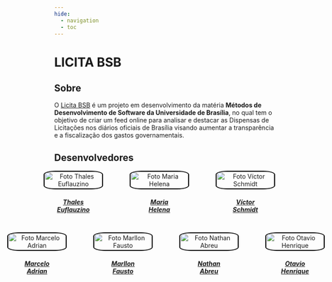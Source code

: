 ```yaml
---
hide:
  - navigation
  - toc
---
```


# LICITA BSB

## Sobre

O [Licita BSB](link) é um projeto em desenvolvimento da matéria **Métodos de Desenvolvimento de Software da Universidade de Brasília**, no qual tem o objetivo de criar um feed online para analisar e destacar as Dispensas de Licitações nos diários oficiais de Brasília visando aumentar a transparência e a fiscalização dos gastos governamentais.

## Desenvolvedores

<div style="display: flex; flex-direction: column; align-items: center; gap: 10px;">
    <div style="display: flex; align-items: end; justify-content: center; gap: 30px;">
        <div style="text-align: center;">
            <a href="https://github.com/thaleseuflauzino">
                <img src="https://github.com/thaleseuflauzino.png" alt="Foto Thales Euflauzino" width="130px" height="50%" style="border-radius:20%; border: 2px solid black"/>
                <h5 class="text-center">Thales<br>Euflauzino</h5>
        </div>
        <div style="text-align: center;">
            <a href="https://github.com/MariaCHelena">
                <img src="https://github.com/MariaCHelena.png" alt="Foto Maria Helena" width="130px" height="50%" style="border-radius:20%; border: 2px solid black"/>
                <h5 class="text-center">Maria<br>Helena</h5>
        </div>
        <div style="text-align: center;">
            <a href="https://github.com/moonshinerd">
                <img src="https://github.com/moonshinerd.png" alt="Foto Víctor Schmidt" width="130px" height="50%" style="border-radius:20%; border: 2px solid black"/>
                <h5 class="text-center">Víctor<br>Schmidt</h5>
        </div>
    </div>
    <div style="display: flex; align-items: end; justify-content: center; gap: 30px;">
        <div style="text-align: center;">
            <a href="https://github.com/Marcelo-Adrian">
                <img src="https://github.com/Marcelo-Adrian.png" alt="Foto Marcelo Adrian" width="130px" height="50%" style="border-radius:20%; border: 2px solid black"/>
                <h5 class="text-center">Marcelo<br>Adrian</h5>
        </div>
        <div style="text-align: center;">
            <a href="https://github.com/m4rllon">
                <img src="https://github.com/m4rllon.png" alt="Foto Marllon Fausto" width="130px" height="50%" style="border-radius:20%; border: 2px solid black"/>
                <h5 class="text-center">Marllon<br>Fausto</h5>
        </div>
        <div style="text-align: center;">
            <a href="https://github.com/nateejpg">
                <img src="https://github.com/nateejpg.png" alt="Foto Nathan Abreu" width="130px" height="50%" style="border-radius:20%; border: 2px solid black"/>
                <h5 class="text-center">Nathan<br>Abreu</h5>
        </div>
        <div style="text-align: center;">
            <a href="https://github.com/Otavio4283">
                <img src="https://github.com/Otavio4283.png" alt="Foto Otavio Henrique" width="130px" height="50%" style="border-radius:20%; border: 2px solid black"/>
                <h5 class="text-center">Otavio<br>Henrique</h5>
        </div>
    </div>
</div>